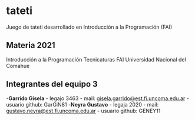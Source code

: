 # tateti

Juego de tateti desarrollado en Introducción a la Programación (FAI)

## Materia 2021

Introducción a la Programación
Tecnicaturas
FAI
Universidad Nacional del Comahue

## Integrantes del equipo 3

-**Garrido Gisela** - legajo 3463 - mail: gisela.garrido@est.fi.uncoma.edu.ar - usuario github: GarGiN81
-**Neyra Gustavo** - legaja 2020 - mail: gustavo.neyra@est.fi.uncoma.edu.ar - usuario github: GENEY11



